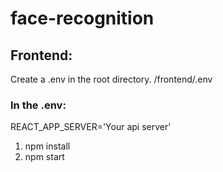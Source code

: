 # face-recognition

## Frontend:
Create a .env in the root directory.
/frontend/.env

### In the .env: 
REACT_APP_SERVER='Your api server'

1. npm install 
2. npm start
